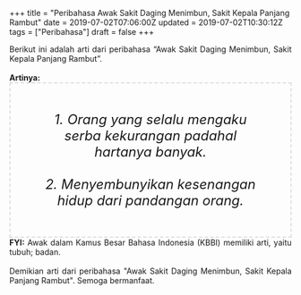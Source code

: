 +++
title = "Peribahasa Awak Sakit Daging Menimbun, Sakit Kepala Panjang Rambut"
date = 2019-07-02T07:06:00Z
updated = 2019-07-02T10:30:12Z
tags = ["Peribahasa"]
draft = false
+++

<div dir="ltr" style="text-align: left;" trbidi="on"><div style="text-align: justify;">Berikut ini adalah arti dari peribahasa “Awak Sakit Daging Menimbun, Sakit Kepala Panjang Rambut”.</div><br /><div style="text-align: justify;"><b>Artinya:</b></div><div style="border: 2px dashed #ddd; font-size: 24px; height: auto; margin: 0 auto; padding: 50px; text-align: center; width: auto;"><i>1. Orang yang selalu mengaku serba kekurangan padahal hartanya banyak.<br /><br />2. Menyembunyikan kesenangan hidup dari pandangan orang.</i></div><div style="text-align: justify;"><b>FYI:</b> Awak dalam Kamus Besar Bahasa Indonesia (KBBI) memiliki arti, yaitu tubuh; badan.<br /><br /></div><div style="text-align: justify;">Demikian arti dari peribahasa "Awak Sakit Daging Menimbun, Sakit Kepala Panjang Rambut". Semoga bermanfaat.</div></div>

